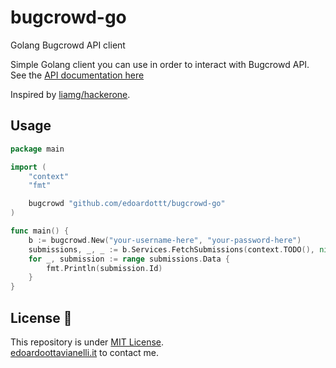 # bugcrowd-go
Golang Bugcrowd API client

Simple Golang client you can use in order to interact with Bugcrowd API. See the [API documentation here](https://docs.bugcrowd.com/api/2021-10-28/) 

Inspired by [liamg/hackerone](https://github.com/liamg/hackerone).

Usage
-------
```Go
package main

import (
	"context"
	"fmt"

	bugcrowd "github.com/edoardottt/bugcrowd-go"
)

func main() {
	b := bugcrowd.New("your-username-here", "your-password-here")
	submissions, _, _ := b.Services.FetchSubmissions(context.TODO(), nil)
	for _, submission := range submissions.Data {
		fmt.Println(submission.Id)
	}
}
```


License 📝
-------

This repository is under [MIT License](https://github.com/edoardottt/bugcrowd-go/blob/main/LICENSE).  
[edoardoottavianelli.it](https://www.edoardoottavianelli.it) to contact me.